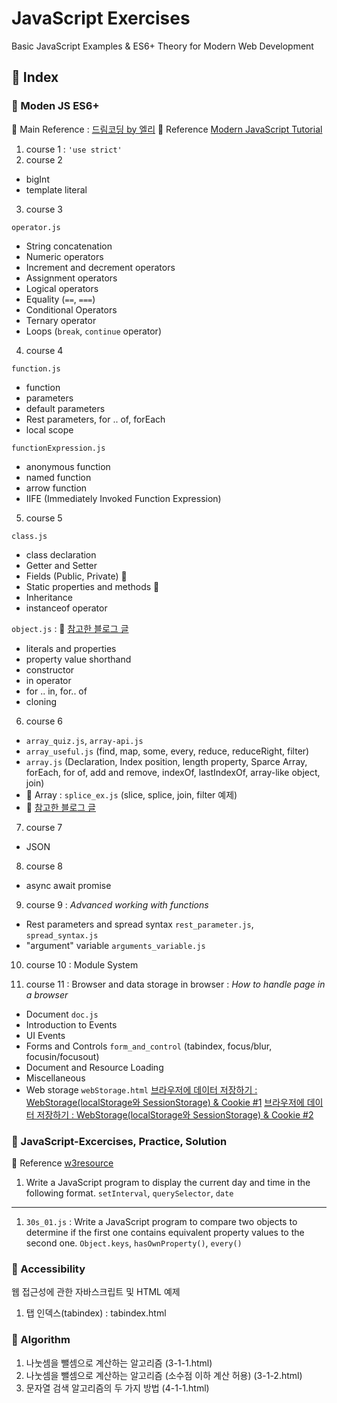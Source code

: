 # JavaScript Exercises
Basic JavaScript Examples & ES6+ Theory for Modern Web Development

## 📖 Index
### 📂 Moden JS ES6+

👀 Main Reference : [드림코딩 by 엘리](https://www.youtube.com/channel/UC_4u-bXaba7yrRz_6x6kb_w)
👀 Reference [Modern JavaScript Tutorial](https://ko.javascript.info/)

1. course 1 : `'use strict'`
2. course 2

- bigInt
- template literal

3. course 3

`operator.js`

- String concatenation
- Numeric operators
- Increment and decrement operators
- Assignment operators
- Logical operators
- Equality (`==`, `===`)
- Conditional Operators
- Ternary operator
- Loops (`break`, `continue` operator)

4. course 4

`function.js`

- function
- parameters
- default parameters
- Rest parameters, for .. of, forEach
- local scope

`functionExpression.js`

- anonymous function
- named function
- arrow function
- IIFE (Immediately Invoked Function Expression)

5. course 5

`class.js`

- class declaration
- Getter and Setter
- Fields (Public, Private) 👀
- Static properties and methods 👀
- Inheritance
- instanceof operator

`object.js` : 👀 [참고한 블로그 글](https://class101.dev/ko/blog/2019/07/16/lama)

- literals and properties
- property value shorthand
- constructor
- in operator
- for .. in, for.. of
- cloning

6. course 6

- `array_quiz.js`, `array-api.js`
- `array_useful.js` (find, map, some, every, reduce, reduceRight, filter)
- `array.js` (Declaration, Index position, length property, Sparce Array, forEach, for of, add and remove, indexOf, lastIndexOf, array-like object, join)
- 📂 Array : `splice_ex.js` (slice, splice, join, filter 예제)
- 👀 [참고한 블로그 글](https://jongmin92.github.io/2017/01/28/JavaScript/complete-guide-to-javascript-chapter-7/)

7. course 7

- JSON

8. course 8

- async await promise

9. course 9 : <i>Advanced working with functions</i>

- Rest parameters and spread syntax `rest_parameter.js`, `spread_syntax.js`
- "argument" variable `arguments_variable.js`

10. course 10 : Module System

11. course 11 : Browser and data storage in browser : *How to handle page in a browser*
- Document `doc.js`
- Introduction to Events
- UI Events
- Forms and Controls `form_and_control` (tabindex, focus/blur, focusin/focusout)
- Document and Resource Loading
- Miscellaneous
- Web storage `webStorage.html`
[브라우저에 데이터 저장하기 : WebStorage(localStorage와 SessionStorage) & Cookie #1](https://uiyoji-journal.tistory.com/71)
[브라우저에 데이터 저장하기 : WebStorage(localStorage와 SessionStorage) & Cookie #2](https://uiyoji-journal.tistory.com/72)

### 📂 JavaScript-Excercises, Practice, Solution

👀 Reference [w3resource](https://www.w3resource.com/javascript-exercises/)

1. Write a JavaScript program to display the current day and time in the following format. `setInterval`, `querySelector`, `date`

<hr>

1. `30s_01.js` : Write a JavaScript program to compare two objects to determine if the first one contains equivalent property values to the second one. `Object.keys`, `hasOwnProperty()`, `every()`



### 📂 Accessibility

웹 접근성에 관한 자바스크립트 및 HTML 예제

1.  탭 인덱스(tabindex) : tabindex.html

### 📂 Algorithm

1.  나눗셈을 뺄셈으로 계산하는 알고리즘 (3-1-1.html)
2.  나눗셈을 뺄셈으로 계산하는 알고리즘 (소수점 이하 계산 허용) (3-1-2.html)
3.  문자열 검색 알고리즘의 두 가지 방법 (4-1-1.html)
